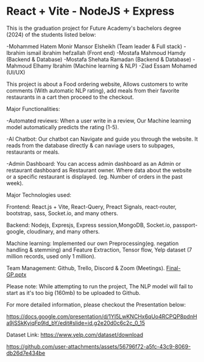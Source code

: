 # React + Vite - NodeJS + Express

This is the graduation project for Future Academy's bachelors degree (2024) of the students listed below:

-Mohammed Hatem Monir Mansor Elsheikh (Team leader & Full stack)
-Ibrahim ismail ibrahim hefzallah (Front end)
-Mostafa Mahmoud Hamdy (Backend & Database)
-Mostafa Shehata Ramadan (Backend & Database)
-Mahmoud Elhamy Ibrahim (Machine learning & NLP)
-Ziad Essam Mohamed (UI/UX)

This project is about a Food ordering website, Allows customers to write comments (With automatic NLP rating), add meals from their favorite restaurants in a cart then proceed to the checkout.

Major Functionalities:

-Automated reviews: When a user write in a review, Our Machine learning model automatically predicts the rating (1-5).

-AI Chatbot: Our chatbot can Navigate and guide you through the website. It reads from the database directly & can naviage users to subpages, restaurants or meals.

-Admin Dashboard: You can access admin dashboard as an Admin or restaurant dashboard as Restaurant owner. Where data about the website or a specific restaurant is displayed. (eg. Number of orders in the past week).

Major Technologies used:

Frontend: React.js + Vite, React-Query, Preact Signals, react-router, bootstrap, sass, Socket.io, and many others.

Backend: Nodejs, Expresjs, Express session,MongoDB, Socket.io, passport-google, cloudinary, and many others.

Machine learning: Implemented our own Preprocessing(eg. negation handling & stemming) and Feature Extraction,
Tensor flow, Yelp dataset (7 million records, used only 1 million).

Team Management: Github, Trello, Discord & Zoom (Meetings).
[Final-GP.pptx](https://github.com/user-attachments/files/17355431/Final-GP.pptx)

Please note: While attempting to run the project, The NLP model will fail to start as it's too big (160mb) to be uploaded to Github.

For more detailed information, please checkout the Presentation below:

https://docs.google.com/presentation/d/1YI5LwKNCHx6qUo4RCPQP8pdnHa9jSSkKyiqFp9ld_bY/edit#slide=id.g2e20d0c6c2c_0_15

Dataset Link: https://www.yelp.com/dataset/download




https://github.com/user-attachments/assets/56796f72-a5fc-43c9-8069-db26d7e434be

